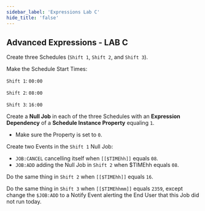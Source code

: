 ```yaml
---
sidebar_label: 'Expressions Lab C'
hide_title: 'false'
---
```


## Advanced Expressions - LAB C

Create three Schedules (```Shift 1```, ```Shift 2```, and ```Shift 3```).  

Make the Schedule Start Times:

```Shift 1```: ```00:00```

```Shift 2```: ```08:00```

```Shift 3```: ```16:00```

Create a **Null Job** in each of the three Schedules with an **Expression Dependency** of a **Schedule Instance Property** equaling ```1```.   

* Make sure the Property is set to ```0```.

Create two Events in the ```Shift 1``` Null Job:  

* ```JOB:CANCEL``` cancelling itself when ```[[$TIMEhh]]``` equals ```08```.
* ```JOB:ADD``` adding the Null Job in ```Shift 2``` when $TIMEhh equals ```08```.

Do the same thing in ```Shift 2``` when ```[[$TIMEhh]]``` equals ```16```.

Do the same thing in ```Shift 3``` when ```[[$TIMEhhmm]]``` equals ```2359```, except change the ```$JOB:ADD``` to a Notify Event alerting the End User that this Job did not run today.